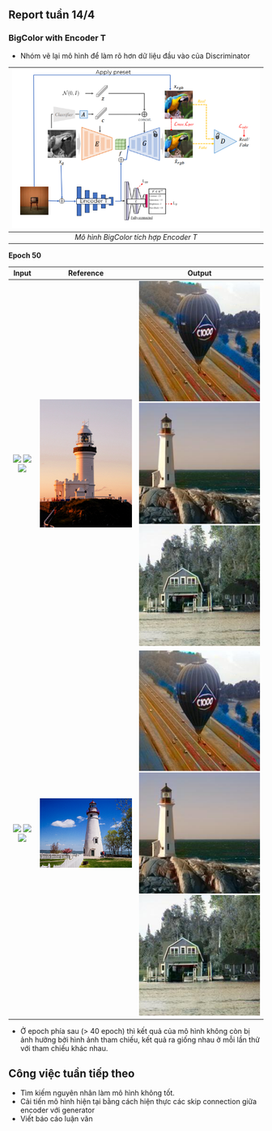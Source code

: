 ## Report tuần 14/4

### BigColor with Encoder T

- Nhóm vẽ lại mô hình để làm rõ hơn dữ liệu đầu vào của Discriminator

| ![](https://raw.githubusercontent.com/hoanghai912/temporary/main/images/BigColor-modify%20-%202.PNG) | 
|:--:| 
| *Mô hình BigColor tích hợp Encoder T* |

**Epoch 50**

Input | Reference |  Output
:-------------------------:|:-------------------------:|:-------------------------:
![](https://iili.io/JvUp7fa.png) ![](https://iili.io/JvgHkeR.png) ![](https://iili.io/JvgHmL7.png)   |  ![](https://github.com/hoanghai912/temporary/blob/main/images/result_image_1/ref3.jpg?raw=true) | ![](https://github.com/hoanghai912/temporary/blob/main/images/result_image_1/res_ref3/00000.jpg?raw=true) ![](https://github.com/hoanghai912/temporary/blob/main/images/result_image_1/res_ref3/00003.jpg?raw=true) ![](https://github.com/hoanghai912/temporary/blob/main/images/result_image_1/res_ref3/00004.jpg?raw=true)
| ![](https://iili.io/JvUp7fa.png) ![](https://iili.io/JvgHkeR.png) ![](https://iili.io/JvgHmL7.png) | ![](https://github.com/hoanghai912/temporary/blob/main/images/result_image_1/ref5.jpg?raw=true) | ![](https://github.com/hoanghai912/temporary/blob/main/images/result_image_1/res_ref5/00000.jpg?raw=true) ![](https://github.com/hoanghai912/temporary/blob/main/images/result_image_1/res_ref5/00003.jpg?raw=true) ![](https://github.com/hoanghai912/temporary/blob/main/images/result_image_1/res_ref5/00004.jpg?raw=true)

- Ở epoch phía sau (> 40 epoch) thì kết quả của mô hình không còn bị ảnh hưởng bởi hình ảnh tham chiếu, kết quả ra giống nhau ở mỗi lần thử với tham chiếu khác nhau.

## Công  việc tuần tiếp theo
- Tìm kiếm nguyên nhân làm mô hình không tốt.
- Cải tiến mô hình hiện tại bằng cách hiện thực các skip connection giữa encoder với generator
- Viết báo cáo luận văn